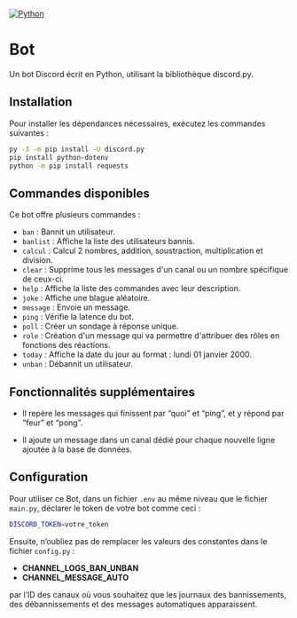 [![Python](https://img.shields.io/badge/Python-3670A0?style=for-the-badge&logo=python&logoColor=ffdd54)](https://www.python.org/)
# Bot

Un bot Discord écrit en Python, utilisant la bibliothèque discord.py.

## Installation

Pour installer les dépendances nécessaires, exécutez les commandes suivantes :

```bash
py -3 -m pip install -U discord.py
pip install python-dotenv
python -m pip install requests
```

## Commandes disponibles

Ce bot offre plusieurs commandes :

- `ban` : Bannit un utilisateur.
- `banlist` : Affiche la liste des utilisateurs bannis.
- `calcul` : Calcul 2 nombres, addition, soustraction, multiplication et division.
- `clear` : Supprime tous les messages d'un canal ou un nombre spécifique de ceux-ci.
- `help` : Affiche la liste des commandes avec leur description.
- `joke` : Affiche une blague aléatoire.
- `message` : Envoie un message.
- `ping` : Vérifie la latence du bot.
- `poll` : Créer un sondage à réponse unique.
- `role` : Création d'un message qui va permettre d'attribuer des rôles en fonctions des réactions.
- `today` : Affiche la date du jour au format : lundi 01 janvier 2000.
- `unban` : Débannit un utilisateur.


## Fonctionnalités supplémentaires

- Il repère les messages qui finissent par “quoi” et “ping”, et y répond par “feur” et “pong”.

- Il ajoute un message dans un canal dédié pour chaque nouvelle ligne ajoutée à la base de données.


## Configuration

Pour utiliser ce Bot, dans un fichier `.env` au même niveau que le fichier `main.py`, déclarer le token de votre bot comme ceci :

```bash
DISCORD_TOKEN=votre_token
```

Ensuite, n’oubliez pas de remplacer les valeurs des constantes dans le fichier `config.py` :

- **CHANNEL_LOGS_BAN_UNBAN**
- **CHANNEL_MESSAGE_AUTO**

 par l’ID des canaux où vous souhaitez que les journaux des bannissements, des débannissements et des messages automatiques apparaissent.
